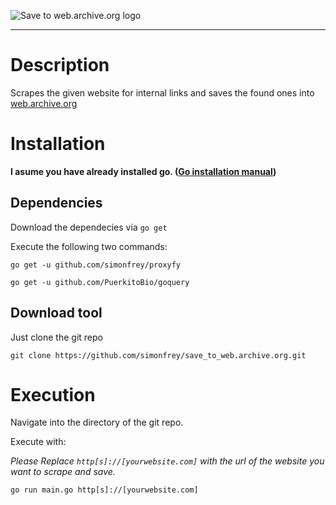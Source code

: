 ![Save to web.archive.org logo](https://github.com/simonfrey/save_to_web.archive.org/raw/master/logo.png "Save to web.archive.org logo")

---

# Description
Scrapes the given website for internal links and saves the found ones into [web.archive.org](https://web.archive.org/)

# Installation
**I asume you have already installed go. ([Go installation manual](https://golang.org/doc/install))**

## Dependencies

Download the dependecies via `go get`

Execute the following two commands:

```
go get -u github.com/simonfrey/proxyfy
```

```
go get -u github.com/PuerkitoBio/goquery
```

## Download tool

Just clone the git repo

```
git clone https://github.com/simonfrey/save_to_web.archive.org.git
```

# Execution

Navigate into the directory of the git repo.

Execute with: 

*Please Replace `http[s]://[yourwebsite.com]` with the url of the website you want to scrape and save.*
```
go run main.go http[s]://[yourwebsite.com]
```